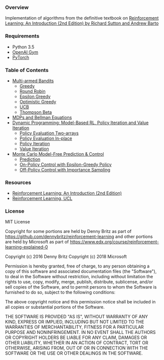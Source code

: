 ### Overview
Implementation of algorithms from the definitive textbook on [Reinforcement Learning: An Introduction (2nd Edition) by Richard Sutton and Andrew Barto](http://incompleteideas.net/book/bookdraft2018mar21.pdf)

### Requirements

- Python 3.5
- [OpenAI Gym](https://gym.openai.com/)
- [PyTorch](https://pytorch.org/)


### Table of Contents

- [Multi-armed Bandits](Bandits/)
    - [Greedy](Bandits/Greedy.ipynb)
    - [Round Robin](Bandits/Round%20Robin.ipynb)
    - [Epsilon Greedy](Bandits/Epsilon%20Greedy.ipynb)
    - [Optimistic Greedy](Bandits/Optimistic%20Greedy.ipynb)
    - [UCB](Bandits/UCB.ipynb)
    - [Thompson Beta](Bandits/Thompson%20Beta.ipynb)
- [MDPs and Bellman Equations](MDP/)
- [Dynamic Programming: Model-Based RL, Policy Iteration and Value Iteration](DynamicProgramming/)
    - [Policy Evaluation Two-arrays](DynamicProgramming/policy_evaluation_two_arrays.py)
    - [Policy Evaluation In-place](DynamicProgramming/policy_evaluation_in_place.py)
    - [Policy Iteration](DynamicProgramming/policy_iteration.py)
    - [Value Iteration](DynamicProgramming/value_iteration.py)
- [Monte Carlo Model-Free Prediction & Control](MonteCarlo/)
    - [Prediction](MonteCarlo/MC%20Prediction.ipynb)
    - [On-Policy Control with Epsilon-Greedy Policy](MonteCarlo/MC%20Control%20with%20Epsilon-Greedy%20Policies.ipynb)
    - [Off-Policy Control with Importance Sampling](MonteCarlo/Off-Policy%20MC%20Control%20with%20Weighted%20Importance%20Sampling.ipynb)


### Resources

- [Reinforcement Learning: An Introduction (2nd Edition)](http://incompleteideas.net/book/bookdraft2018mar21.pdf)
- [Reinforcement Learning, UCL](http://www0.cs.ucl.ac.uk/staff/d.silver/web/Teaching.html)

### License

MIT License

Copyright for some portions are held by Denny Britz as part of https://github.com/dennybritz/reinforcement-learning and other portions are held by Microsoft as part of https://www.edx.org/course/reinforcement-learning-explained-0

Copyright (c) 2016 Denny Britz Copyright (c) 2018 Microsoft

Permission is hereby granted, free of charge, to any person obtaining a copy of this software and associated documentation files (the "Software"), to deal in the Software without restriction, including without limitation the rights to use, copy, modify, merge, publish, distribute, sublicense, and/or sell copies of the Software, and to permit persons to whom the Software is furnished to do so, subject to the following conditions:

The above copyright notice and this permission notice shall be included in all copies or substantial portions of the Software.

THE SOFTWARE IS PROVIDED "AS IS", WITHOUT WARRANTY OF ANY KIND, EXPRESS OR IMPLIED, INCLUDING BUT NOT LIMITED TO THE WARRANTIES OF MERCHANTABILITY, FITNESS FOR A PARTICULAR PURPOSE AND NONINFRINGEMENT. IN NO EVENT SHALL THE AUTHORS OR COPYRIGHT HOLDERS BE LIABLE FOR ANY CLAIM, DAMAGES OR OTHER LIABILITY, WHETHER IN AN ACTION OF CONTRACT, TORT OR OTHERWISE, ARISING FROM, OUT OF OR IN CONNECTION WITH THE SOFTWARE OR THE USE OR OTHER DEALINGS IN THE SOFTWARE.
